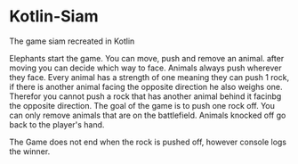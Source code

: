 # Kotlin-Siam
The game siam recreated in Kotlin

Elephants start the game. 
You can move, push and remove an animal. after moving you can decide which way to face. 
Animals always push wherever they face.
Every animal has a strength of one meaning they can push 1 rock, if there is another animal facing the opposite direction he also weighs one. Therefor you cannot push a rock that has another animal behind it facinbg the opposite direction.
The goal of the game is to push one rock off. 
You can only remove animals that are on the battlefield. 
Animals knocked off go back to the player's hand. 

The Game does not end when the rock is pushed off, however console logs the winner. 
